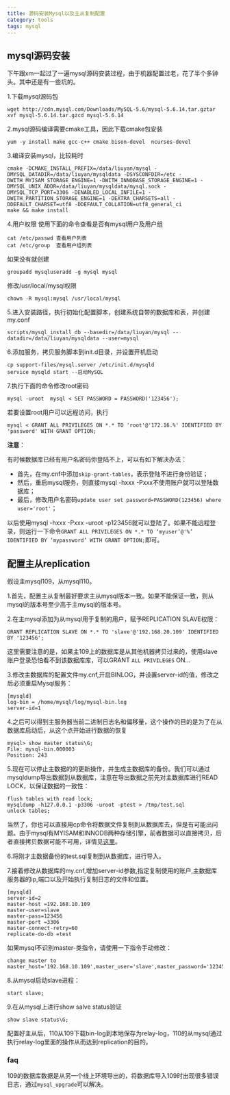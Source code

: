 ```yaml
---
title: 源码安装Mysql以及主从复制配置
category: tools
tags: mysql
---
```


## mysql源码安装
下午跟xm一起过了一遍mysql源码安装过程，由于机器配置过老，花了半个多钟头。其中还是有一些坑的。

1.下载mysql源码包

    wget http://cdn.mysql.com/Downloads/MySQL-5.6/mysql-5.6.14.tar.gztar
    xvf mysql-5.6.14.tar.gzcd mysql-5.6.14

2.mysql源码编译需要cmake工具，因此下载cmake包安装

    yum -y install make gcc-c++ cmake bison-devel  ncurses-devel

3.编译安装mysql，比较耗时

    cmake -DCMAKE_INSTALL_PREFIX=/data/liuyan/mysql -DMYSQL_DATADIR=/data/liuyan/mysqldata -DSYSCONFDIR=/etc -DWITH_MYISAM_STORAGE_ENGINE=1 -DWITH_INNOBASE_STORAGE_ENGINE=1 -DMYSQL_UNIX_ADDR=/data/liuyan/mysqldata/mysql.sock -DMYSQL_TCP_PORT=3306 -DENABLED_LOCAL_INFILE=1 -DWITH_PARTITION_STORAGE_ENGINE=1 -DEXTRA_CHARSETS=all -DDEFAULT_CHARSET=utf8 -DDEFAULT_COLLATION=utf8_general_ci
    make && make install

4.用户权限
使用下面的命令查看是否有mysql用户及用户组

    cat /etc/passwd 查看用户列表
    cat /etc/group  查看用户组列表

如果没有就创建

    groupadd mysqluseradd -g mysql mysql

修改/usr/local/mysql权限

    chown -R mysql:mysql /usr/local/mysql

5.进入安装路径，执行初始化配置脚本，创建系统自带的数据库和表，并创建my.conf

    scripts/mysql_install_db --basedir=/data/liuyan/mysql --datadir=/data/liuyan/mysqldata --user=mysql

6.添加服务，拷贝服务脚本到init.d目录，并设置开机启动

    cp support-files/mysql.server /etc/init.d/mysqld
    service mysqld start --启动MySQL

7.执行下面的命令修改root密码

    mysql -uroot  mysql < SET PASSWORD = PASSWORD('123456');

若要设置root用户可以远程访问，执行

    mysql < GRANT ALL PRIVILEGES ON *.* TO 'root'@'172.16.%' IDENTIFIED BY 'password' WITH GRANT OPTION;

**注意**：

有时候数据库已经有用户名密码你登陆不上，可以有如下解决办法：

- 首先，在my.cnf中添加`skip-grant-tables`，表示登陆不进行身份验证；
- 然后，重启mysql服务，则直接mysql -hxxx -Pxxx不使用账户就可以登陆数据库；
- 最后，修改用户名密码`update user set password=PASSWORD(123456) where user='root'`；

以后使用mysql -hxxx -Pxxx -uroot -p123456就可以登陆了。如果不能远程登录，则运行一下命令`GRANT ALL PRIVILEGES ON *.* TO ‘myuser’@'%’ IDENTIFIED BY ‘mypassword’ WITH GRANT OPTION;`即可。

## 配置主从replication
假设主mysql109，从mysql110。

1.首先，配置主从复制最好要求主从mysql版本一致。如果不能保证一致，则从mysql的版本号至少高于主mysql的版本号。

2.在主mysql添加为从mysql用于复制的用户，赋予REPLICATION SLAVE权限：

    GRANT REPLICATION SLAVE ON *.* TO 'slave'@'192.168.20.109' IDENTIFIED BY '123456';

这里需要注意的是，如果主109上的数据库是从其他机器拷贝过来的，使用slave账户登录恐怕看不到该数据库库，可以GRANT `ALL PRIVILEGES` ON...

3.修改主数据库的配置文件my.cnf,开启BINLOG，并设置server-id的值，修改之后必须重启Mysql服务：

    [mysqld]
    log-bin = /home/mysql/log/mysql-bin.log
    server-id=1

4.之后可以得到主服务器当前二进制日志名和偏移量，这个操作的目的是为了在从数据库启动后，从这个点开始进行数据的恢复

    mysql> show master status\G;
    File: mysql-bin.000003
    Position: 243

5.现在可以停止主数据的的更新操作，并生成主数据库的备份。我们可以通过mysqldump导出数据到从数据库，注意在导出数据之前先对主数据库进行READ LOCK，以保证数据的一致性：

    flush tables with read lock;
    mysqldump -h127.0.0.1 -p3306 -uroot -ptest > /tmp/test.sql
    unlock tables;

当然了，你也可以直接用cp命令将数据文件复制到从数据库去，但是有可能出问题。由于mysql有MYISAM和INNODB两种存储引擎，前者数据可以直接拷贝，后者直接拷贝数据可能不可用，详情见[这里](http://www.cnblogs.com/brucexuyg/archive/2012/06/22/2558755.html)。

6.将刚才主数据备份的test.sql复制到从数据库，进行导入。

7.接着修改从数据库的my.cnf,增加server-id参数,指定复制使用的账户,主数据库服务器的ip,端口以及开始执行复制日志的文件和位置。

    [mysqld]
    server-id=2
    master-host =192.168.10.109
    master-user=slave
    master-pass=123456
    master-port =3306
    master-connect-retry=60
    replicate-do-db =test

如果mysql不识别master-类指令，请使用一下指令手动修改：

    change master to master_host='192.168.10.109',master_user='slave',master_password='123456';

8.从mysql启动slave进程：

    start slave;

9.在从mysql上进行show salve status验证

    show slave status\G;

配置好主从后，110从109下载bin-log到本地保存为relay-log，110的从mysql通过执行relay-log里面的操作从而达到replication的目的。

### faq
109的数据库数据是从另一个线上环境导出的，将数据库导入109时出现很多错误日志，通过`mysql_upgrade`可以解决。

